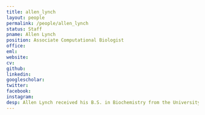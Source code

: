 ```yaml
---
title: allen_lynch
layout: people
permalink: /people/allen_lynch
status: Staff
pname: Allen Lynch
position: Associate Computational Biologist
office:
eml:
website:
cv:
github:
linkedin:
googlescholar:
twitter:
facebook:
instagram:
desp: Allen Lynch received his B.S. in Biochemistry from the University of Minnesota-Twin Cities' College of Biological Sciences in spring 2020. There, he studied the dynamics of key proteins involved in breast cancer and Alzheimer's disease before transitioning to computational research. Now, he builds tools and develops machine learning algorithms to study cancer genetics.
---
```

